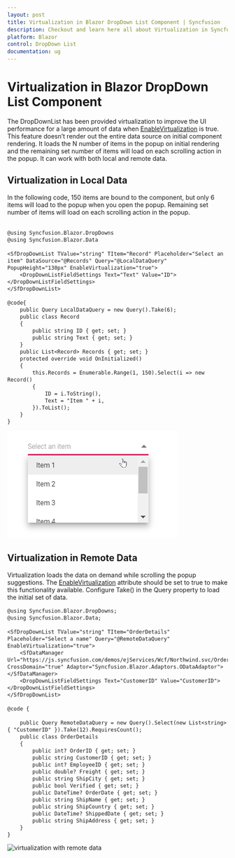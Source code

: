 ```yaml
---
layout: post
title: Virtualization in Blazor DropDown List Component | Syncfusion
description: Checkout and learn here all about Virtualization in Syncfusion Blazor DropDown List component and much more.
platform: Blazor
control: DropDown List
documentation: ug
---
```


# Virtualization in Blazor DropDown List Component

The DropDownList has been provided virtualization to improve the UI performance for a large amount of data when [EnableVirtualization](https://help.syncfusion.com/cr/blazor/Syncfusion.Blazor.DropDowns.SfDropDownList-2.html#Syncfusion_Blazor_DropDowns_SfDropDownList_2_EnableVirtualization) is true. This feature doesn’t render out the entire data source on initial component rendering. It loads the N number of items in the popup on initial rendering and the remaining set number of items will load on each scrolling action in the popup. It can work with both local and remote data.

## Virtualization in Local Data

In the following code, 150 items are bound to the component, but only 6 items will load to the popup when you open the popup. Remaining set number of items will load on each scrolling action in the popup.

```cshtml

@using Syncfusion.Blazor.DropDowns
@using Syncfusion.Blazor.Data 

<SfDropDownList TValue="string" TItem="Record" Placeholder="Select an item" DataSource="@Records" Query="@LocalDataQuery" PopupHeight="130px" EnableVirtualization="true">
    <DropDownListFieldSettings Text="Text" Value="ID"></DropDownListFieldSettings>
</SfDropDownList>

@code{
    public Query LocalDataQuery = new Query().Take(6); 
    public class Record 
    { 
        public string ID { get; set; } 
        public string Text { get; set; } 
    } 
    public List<Record> Records { get; set; } 
    protected override void OnInitialized()
    { 
        this.Records = Enumerable.Range(1, 150).Select(i => new Record() 
        { 
            ID = i.ToString(), 
            Text = "Item " + i, 
        }).ToList(); 
    } 
}
```



![Blazor DropDownList with virtualization](./images/blazor_dropdownlist_virtualization.gif)

## Virtualization in Remote Data

Virtualization loads the data on demand while scrolling the popup suggestions. The [EnableVirtualization](https://help.syncfusion.com/cr/blazor/Syncfusion.Blazor.DropDowns.SfDropDownList-2.html#Syncfusion_Blazor_DropDowns_SfDropDownList_2_EnableVirtualization) attribute should be set to true to make this functionality available. Configure Take() in the Query property to load the initial set of data.

```cshtml
@using Syncfusion.Blazor.DropDowns;
@using Syncfusion.Blazor.Data;

<SfDropDownList TValue="string" TItem="OrderDetails" Placeholder="Select a name" Query="@RemoteDataQuery" EnableVirtualization="true"> 
    <SfDataManager Url="https://js.syncfusion.com/demos/ejServices/Wcf/Northwind.svc/Orders" CrossDomain="true" Adaptor="Syncfusion.Blazor.Adaptors.ODataAdaptor"></SfDataManager> 
    <DropDownListFieldSettings Text="CustomerID" Value="CustomerID"></DropDownListFieldSettings> 
</SfDropDownList> 
 
@code { 
 
    public Query RemoteDataQuery = new Query().Select(new List<string> { "CustomerID" }).Take(12).RequiresCount(); 
    public class OrderDetails 
    { 
        public int? OrderID { get; set; } 
        public string CustomerID { get; set; } 
        public int? EmployeeID { get; set; } 
        public double? Freight { get; set; } 
        public string ShipCity { get; set; } 
        public bool Verified { get; set; } 
        public DateTime? OrderDate { get; set; } 
        public string ShipName { get; set; } 
        public string ShipCountry { get; set; } 
        public DateTime? ShippedDate { get; set; } 
        public string ShipAddress { get; set; } 
    } 
} 

```


![virtualization with remote data](./images/blazor_dropdown_virtualization-with-remote-data.gif)